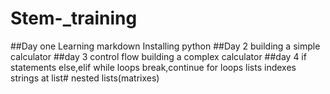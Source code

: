 # Stem-_training
##Day one
Learning markdown
Installing python
##Day 2
building a simple calculator
##day 3
control flow 
building a complex calculator
##day 4
if statements
else,elif
while loops
break,continue
for loops
lists
indexes
strings at list#
nested lists(matrixes)
